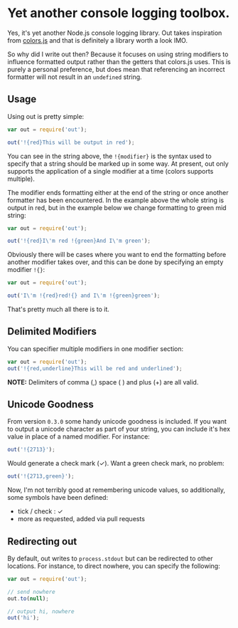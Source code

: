 # Yet another console logging toolbox. 

Yes, it's yet another Node.js console logging library.  Out takes inspiration from [colors.js](https://github.com/Marak/colors.js) and that is definitely a library worth a look IMO.

So why did I write out then?  Because it focuses on using string modifiers to influence formatted output rather than the getters that colors.js uses. This is purely a personal preference, but does mean that referencing an incorrect formatter will not result in an `undefined` string.

## Usage

Using out is pretty simple:

```js
var out = require('out');

out('!{red}This will be output in red');
```

You can see in the string above, the `!{modifier}` is the syntax used to specify that a string should be marked up in some way.  At present, out only supports the application of a single modifier at a time (colors supports multiple).

The modifier ends formatting either at the end of the string or once another formatter has been encountered.  In the example above the whole string is output in red, but in the example below we change formatting to green mid string:

```js
var out = require('out');

out('!{red}I\'m red !{green}And I\'m green');
```

Obviously there will be cases where you want to end the formatting before another modifier takes over, and this can be done by specifying an empty modifier `!{}`:

```js
var out = require('out');

out('I\'m !{red}red!{} and I\'m !{green}green');
```

That's pretty much all there is to it.

## Delimited Modifiers

You can specifier multiple modifiers in one modifier section:

```js
var out = require('out');
out('!{red,underline}This will be red and underlined');
```

__NOTE:__ Delimiters of comma (,) space ( ) and plus (+) are all valid.

## Unicode Goodness

From version `0.3.0` some handy unicode goodness is included.  If you want to output a unicode character as part of your string, you can include it's hex value in place of a named modifier.  For instance:

```js
out('!{2713}');
```

Would generate a check mark (✓).  Want a green check mark, no problem:

```js
out('!{2713,green}');
```

Now, I'm not terribly good at remembering unicode values, so additionally, some symbols have been defined:

- tick / check : ✓
- more as requested, added via pull requests

## Redirecting out

By default, out writes to `process.stdout` but can be redirected to other locations.  For instance, to direct nowhere, you can specify the following:

```js
var out = require('out');

// send nowhere
out.to(null);

// output hi, nowhere
out('hi');
```